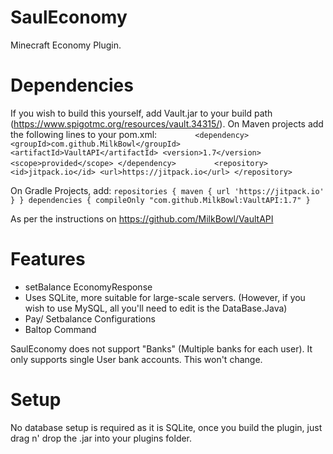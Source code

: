 # SaulEconomy
Minecraft Economy Plugin.

# Dependencies
If you wish to build this yourself, add Vault.jar to your build path (https://www.spigotmc.org/resources/vault.34315/). 
On Maven projects add the following lines to your pom.xml:
`        <dependency>
            <groupId>com.github.MilkBowl</groupId>
            <artifactId>VaultAPI</artifactId>
            <version>1.7</version>
            <scope>provided</scope>
        </dependency>`
`        <repository>
            <id>jitpack.io</id>
            <url>https://jitpack.io</url>
        </repository>`

On Gradle Projects, add:
`repositories {
    maven { url 'https://jitpack.io' }
}
dependencies {
    compileOnly "com.github.MilkBowl:VaultAPI:1.7"
}`

As per the instructions on https://github.com/MilkBowl/VaultAPI

# Features
- setBalance EconomyResponse
- Uses SQLite, more suitable for large-scale servers. (However, if you wish to use MySQL, all you'll need to edit is the DataBase.Java)
- Pay/ Setbalance Configurations
- Baltop Command

SaulEconomy does not support "Banks" (Multiple banks for each user). It only supports single User bank accounts. This won't change.

# Setup
No database setup is required as it is SQLite, once you build the plugin, just drag n' drop the .jar into your plugins folder.
